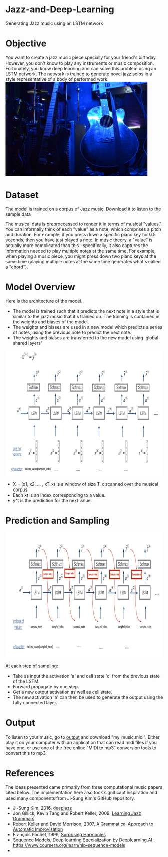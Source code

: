 # Jazz-and-Deep-Learning
Generating Jazz music using an LSTM network

# Objective
You want to create a jazz music piece specially for your friend's birthday. However, you don't know to play any instruments or music composition. Fortunately, you know deep learning and can solve this problem using an LSTM network.
The network is trained to generate novel jazz solos in a style representative of a body of performed work.
<img src="images/jazz.jpg" style="width:450;height:300px;">

# Dataset
The model is trained on a corpus of [Jazz music](./data/30s_seq.mp3). Download it to listen to the sample data

The musical data is preproccessed to render it in terms of musical "values."
You can informally think of each "value" as a note, which comprises a pitch and duration. For example, if you press down a specific piano key for 0.5 seconds, then you have just played a note. In music theory, a "value" is actually more complicated than this--specifically, it also captures the information needed to play multiple notes at the same time. For example, when playing a music piece, you might press down two piano keys at the same time (playing multiple notes at the same time generates what's called a "chord"). 

# Model Overview
Here is the architecture of the model.
* The model is trained such that it predicts the next note in a style that is similar to the jazz music that it's trained on. The training is contained in the weights and biases of the model. 
* The weights and biases are used in a new model which predicts a series of notes, using the previous note to predict the next note. 
* The weights and biases are transferred to the new model using 'global shared layers'
<img src="images/music_generation.png" style="width:600;height:400px;">

* X = (x1, x2, ... , xT_x) is a window of size T_x scanned over the musical corpus. 
* Each xt is an index corresponding to a value.
* y^t is the prediction for the next value.

# Prediction and Sampling
<img src="images/music_gen.png" style="width:600;height:400px;">

At each step of sampling:
* Take as input the activation 'a' and cell state 'c' from the previous state of the LSTM.
* Forward propagate by one step.
* Get a new output activation as well as cell state. 
* The new activation 'a' can then be used to generate the output using the fully connected layer.

# Output
To listen to your music, go to [output](./output) and download "my_music.midi". Either play it on your computer with an application that can read midi files if you have one, or use one of the free online "MIDI to mp3" conversion tools to convert this to mp3.

# References

The ideas presented came primarily from three computational music papers cited below. The implementation here also took significant inspiration and used many components from Ji-Sung Kim's GitHub repository.

- Ji-Sung Kim, 2016, [deepjazz](https://github.com/jisungk/deepjazz)
- Jon Gillick, Kevin Tang and Robert Keller, 2009. [Learning Jazz Grammars](http://ai.stanford.edu/~kdtang/papers/smc09-jazzgrammar.pdf)
- Robert Keller and David Morrison, 2007, [A Grammatical Approach to Automatic Improvisation](http://smc07.uoa.gr/SMC07%20Proceedings/SMC07%20Paper%2055.pdf)
- François Pachet, 1999, [Surprising Harmonies](http://citeseerx.ist.psu.edu/viewdoc/download?doi=10.1.1.5.7473&rep=rep1&type=pdf)
- Sequence Models, Deep learning Specialization by Deeplearning.AI : https://www.coursera.org/learn/nlp-sequence-models
- 
